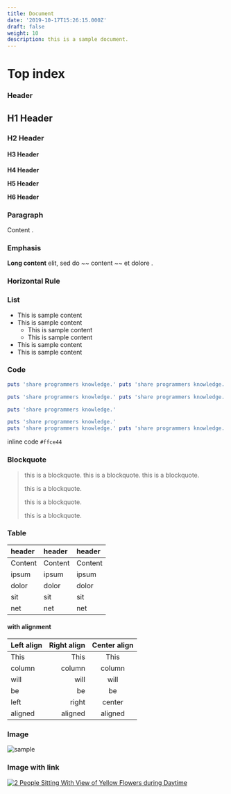 ```yaml
---
title: Document
date: '2019-10-17T15:26:15.000Z'
draft: false
weight: 10
description: this is a sample document.
---
```


# Top index

### Header

## H1 Header

### H2 Header

#### H3 Header

**H4 Header**

**H5 Header**

**H6 Header**

### Paragraph

Content .

### Emphasis

**Long content** elit, sed do ~~ content ~~ et dolore .

### Horizontal Rule

### List

- This is sample content
- This is sample content
  - This is sample content
  - This is sample content
- This is sample content
- This is sample content

### Code

```ruby
puts 'share programmers knowledge.' puts 'share programmers knowledge.'

puts 'share programmers knowledge.' puts 'share programmers knowledge.'

puts 'share programmers knowledge.'

puts 'share programmers knowledge.'
puts 'share programmers knowledge.' puts 'share programmers knowledge.'
```

inline code `#ffce44`

### Blockquote

> this is a blockquote. this is a blockquote. this is a blockquote.
>
> this is a blockquote.
>
> this is a blockquote.
>
> this is a blockquote.

### Table

| header  | header  | header  |
| :------ | :------ | :------ |
| Content | Content | Content |
| ipsum   | ipsum   | ipsum   |
| dolor   | dolor   | dolor   |
| sit     | sit     | sit     |
| net     | net     | net     |

#### with alignment

| Left align | Right align | Center align |
| :--------- | ----------: | :----------: |
| This       |        This |     This     |
| column     |      column |    column    |
| will       |        will |     will     |
| be         |          be |      be      |
| left       |       right |    center    |
| aligned    |     aligned |   aligned    |

### Image

![sample](../images/pexels-photo-196666.jpeg)

### Image with link

[![2 People Sitting With View of Yellow Flowers during Daytime](../images/pexels-photo-196666.jpeg)](../images/pexels-photo-196666.jpeg)
